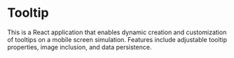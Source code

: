 # Tooltip
This is a React application that enables dynamic creation and customization of tooltips on a mobile screen simulation. Features include adjustable tooltip properties, image inclusion, and data persistence.
